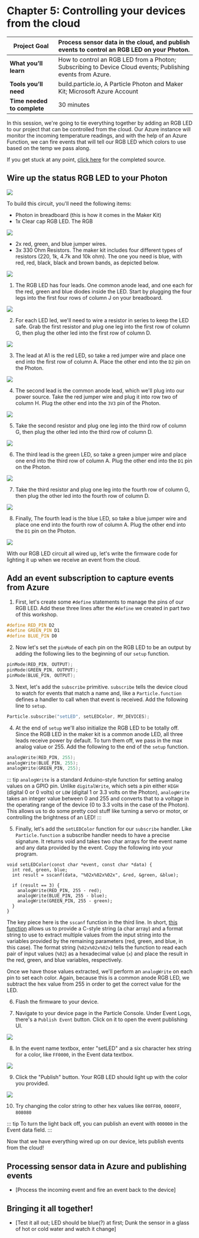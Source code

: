 # Chapter 5: Controlling your devices from the cloud

| **Project Goal**            | Process sensor data in the cloud, and publish events to control an RGB LED on your Photon.                 |
| --------------------------- | ---------------------------------------------------------------------------------------------------------- |
| **What you’ll learn**       | How to control an RGB LED from a Photon; Subscribing to Device Cloud events; Publishing events from Azure. |
| **Tools you’ll need**       | build.particle.io, A Particle Photon and Maker Kit; Microsoft Azure Account                                |
| **Time needed to complete** | 30 minutes                                                                                                 |

In this session, we're going to tie everything together by adding an RGB LED to our project that can be controlled from the cloud. Our Azure instance will monitor the incoming temperature readings, and with the help of an Azure Function, we can fire events that will tell our RGB LED which colors to use based on the temp we pass along.

If you get stuck at any point, [click here](https://go.particle.io/shared_apps/5b85708299b6c19f4f00008e) for the completed source.

## Wire up the status RGB LED to your Photon

![](./images/05/rgb-circuit.jpg)

To build this circuit, you'll need the following items:

- Photon in breadboard (this is how it comes in the Maker Kit)
- 1x Clear cap RGB LED. The RGB

![](./images/05/rgbled.jpg)

- 2x red, green, and blue jumper wires.
- 3x 330 Ohm Resistors. The maker kit includes four different types of resistors (220, 1k, 4.7k and 10k ohm). The one you need is blue, with red, red, black, black and brown bands, as depicted below.

![](./images/05/resistors.jpg)

1. The RGB LED has four leads. One common anode lead, and one each for the red, green and blue diodes inside the LED. Start by plugging the four legs into the first four rows of column J on your breadboard.

![](./images/05/ledpluggedin.jpg)

2. For each LED led, we'll need to wire a resistor in series to keep the LED safe. Grab the first resistor and plug one leg into the first row of column G, then plug the other led into the first row of column D.

![](./images/05/redresistor.jpg)

3. The lead at A1 is the red LED, so take a red jumper wire and place one end into the first row of column A. Place the other end into the `D2` pin on the Photon.

![](./images/05/redwire.jpg)

4. The second lead is the common anode lead, which we'll plug into our power source. Take the red jumper wire and plug it into row two of column H. Plug the other end into the `3V3` pin of the Photon.

![](./images/05/blackwire.jpg)

5. Take the second resistor and plug one leg into the third row of column G, then plug the other led into the third row of column D.

![](./images/05/greenresistor.jpg)

6. The third lead is the green LED, so take a green jumper wire and place one end into the third row of column A. Plug the other end into the `D1` pin on the Photon.

![](./images/05/greenwire.jpg)

7. Take the third resistor and plug one leg into the fourth row of column G, then plug the other led into the fourth row of column D.

![](./images/05/blueresistor.jpg)

8. Finally, The fourth lead is the blue LED, so take a blue jumper wire and place one end into the fourth row of column A. Plug the other end into the `D1` pin on the Photon.

![](./images/05/bluewire.jpg)

With our RGB LED circuit all wired up, let's write the firmware code for lighting it up when we receive an event from the cloud.

## Add an event subscription to capture events from Azure

1. First, let's create some `#define` statements to manage the pins of our RGB LED. Add these three lines after the `#define` we created in part two of this workshop.

```cpp
#define RED_PIN D2
#define GREEN_PIN D1
#define BLUE_PIN D0
```

2. Now let's set the `pinMode` of each pin on the RGB LED to be an output by adding the following lies to the beginning of our `setup` function.

```cpp
pinMode(RED_PIN, OUTPUT);
pinMode(GREEN_PIN, OUTPUT);
pinMode(BLUE_PIN, OUTPUT);
```

3. Next, let's add the `subscribe` primitive. `subscribe` tells the device cloud to watch for events that match a name and, like a `Particle.function` defines a handler to call when that event is received. Add the following line to `setup`.

```cpp
Particle.subscribe("setLED", setLEDColor, MY_DEVICES);
```

4. At the end of `setup` we'll also initialize the RGB LED to be totally off. Since the RGB LED in the maker kit is a common anode LED, all three leads receive power by default. To turn them off, we pass in the max analog value or 255. Add the following to the end of the `setup` function.

```cpp
analogWrite(RED_PIN, 255);
analogWrite(BLUE_PIN, 255);
analogWrite(GREEN_PIN, 255);
```

::: tip
`analogWrite` is a standard Arduino-style function for setting analog values on a GPIO pin. Unlike `digitalWrite`, which sets a pin either `HIGH` (digital 0 or 0 volts) or `LOW` (digital 1 or 3.3 volts on the Photon), `analogWrite` takes an integer value between 0 and 255 and converts that to a voltage in the operating range of the device (0 to 3.3 volts in the case of the Photon). This allows us to do some pretty cool stuff like turning a servo or motor, or controlling the brightness of an LED!
:::

5. Finally, let's add the `setLEDColor` function for our `subscribe` handler. Like `Particle.function` a subscribe handler needs to have a precise signature. It returns void and takes two char arrays for the event name and any data provided by the event. Copy the following into your program.

```cpp{3}
void setLEDColor(const char *event, const char *data) {
  int red, green, blue;
  int result = sscanf(data, "%02x%02x%02x", &red, &green, &blue);

  if (result == 3) {
    analogWrite(RED_PIN, 255 - red);
    analogWrite(BLUE_PIN, 255 - blue);
    analogWrite(GREEN_PIN, 255 - green);
  }
}
```

The key piece here is the `sscanf` function in the third line. In short, [this function](http://www.cplusplus.com/reference/cstdio/sscanf/) allows us to provide a C-style string (a char array) and a format string to use to extract multiple values from the input string into the variables provided by the remaining parameters (red, green, and blue, in this case). The format string (`%02x%02x%02x`) tells the function to read each pair of input values (`%02`) as a hexadecimal value (`x`) and place the result in the red, green, and blue variables, respectively.

Once we have those values extracted, we'll perform an `analogWrite` on each pin to set each color. Again, because this is a common anode RGB LED, we subtract the hex value from 255 in order to get the correct value for the LED.

6. Flash the firmware to your device.

7. Navigate to your device page in the Particle Console. Under Event Logs, there's a `Publish Event` button. Click on it to open the event publishing UI.

![](./images/05/publishUI.png)

8. In the event name textbox, enter "setLED" and a six character hex string for a color, like `FF0000`, in the Event data textbox.

![](./images/05/setLED.png)

9. Click the "Publish" button. Your RGB LED should light up with the color you provided.

![](./images/05/redLED.gif)

10. Try changing the color string to other hex values like `00FF00`, `0000FF`, `808080`

::: tip
To turn the light back off, you can publish an event with `000000` in the Event data field.
:::

Now that we have everything wired up on our device, lets publish events from the cloud!

## Processing sensor data in Azure and publishing events

- [Process the incoming event and fire an event back to the device]

## Bringing it all together!

- [Test it all out; LED should be blue(?) at first; Dunk the sensor in a glass of hot or cold water and watch it change]
